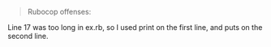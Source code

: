 > Rubocop offenses:

Line 17 was too long in ex.rb, so I used print on the first line, and puts on the second line.